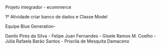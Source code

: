 Projeto integrador - ecommerce

1º Atividade criar banco de dados e Classe Model

Equipe Blue Generation-

Danilo Pires da Silva -
Felipe Juan Fernandes -
Gisele Ramos M. Coelho -
Júlia Rafaela Barão Santos -
Priscila de Mesquita Damaceno
